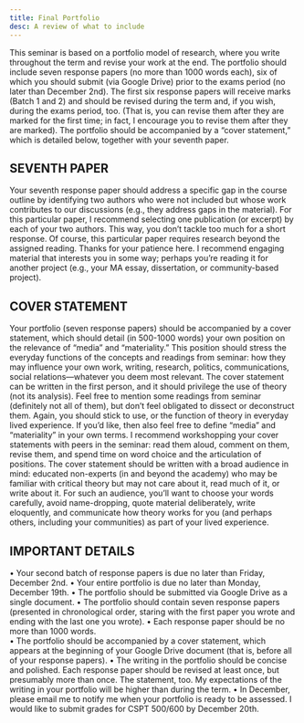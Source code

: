 ```yaml
---
title: Final Portfolio 
desc: A review of what to include
---
```


This seminar is based on a portfolio model of research, where you write throughout the term and revise your work at the end. The portfolio should include seven response papers (no more than 1000 words each), six of which you should submit (via Google Drive) prior to the exams period (no later than December 2nd). The first six response papers will receive marks (Batch 1 and 2) and should be revised during the term and, if you wish, during the exams period, too. (That is, you can revise them after they are marked for the first time; in fact, I encourage you to revise them after they are marked). The portfolio should be accompanied by a “cover statement,” which is detailed below, together with your seventh paper. 

## SEVENTH PAPER
Your seventh response paper should address a specific gap in the course outline by identifying two authors who were not included but whose work contributes to our discussions (e.g., they address gaps in the material). For this particular paper, I recommend selecting one publication (or excerpt) by each of your two authors. This way, you don’t tackle too much for a short response. Of course, this particular paper requires research beyond the assigned reading. Thanks for your patience here. I recommend engaging material that interests you in some way; perhaps you’re reading it for another project (e.g., your MA essay, dissertation, or community-based project). 

## COVER STATEMENT

Your portfolio (seven response papers) should be accompanied by a cover statement, which should detail (in 500-1000 words) your own position on the relevance of “media” and “materiality.” This position should stress the everyday functions of the concepts and readings from seminar: how they may influence your own work, writing, research, politics, communications, social relations—whatever you deem most relevant. The cover statement can be written in the first person, and it should privilege the use of theory (not its analysis). Feel free to mention some readings from seminar (definitely not all of them), but don’t feel obligated to dissect or deconstruct them. Again, you should stick to use, or the function of theory in everyday lived experience. If you’d like, then also feel free to define “media” and “materiality” in your own terms. I recommend workshopping your cover statements with peers in the seminar: read them aloud, comment on them, revise them, and spend time on word choice and the articulation of positions. The cover statement should be written with a broad audience in mind: educated non-experts (in and beyond the academy) who may be familiar with critical theory but may not care about it, read much of it, or write about it. For such an audience, you’ll want to choose your words carefully, avoid name-dropping, quote material deliberately, write eloquently, and communicate how theory works for you (and perhaps others, including your communities) as part of your lived experience. 

## IMPORTANT DETAILS 
•	Your second batch of response papers is due no later than Friday, December 2nd.
•	Your entire portfolio is due no later than Monday, December 19th. 
•	The portfolio should be submitted via Google Drive as a single document.
•	The portfolio should contain seven response papers (presented in chronological order, staring with the first paper you wrote and ending with the last one you wrote). 
•	Each response paper should be no more than 1000 words.  
•	The portfolio should be accompanied by a cover statement, which appears at the beginning of your Google Drive document (that is, before all of your response papers). 
•	The writing in the portfolio should be concise and polished. Each response paper should be revised at least once, but presumably more than once. The statement, too. My expectations of the writing in your portfolio will be higher than during the term. 
•	In December, please email me to notify me when your portfolio is ready to be assessed.  I would like to submit grades for CSPT 500/600 by December 20th.  
